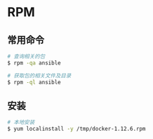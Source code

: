 # RPM

## 常用命令

```sh
# 查询相关的包
$ rpm -qa ansible

# 获取包的相关文件及目录
$ rpm -ql ansible
```

## 安装

```sh
# 本地安装
$ yum localinstall -y /tmp/docker-1.12.6.rpm
```
